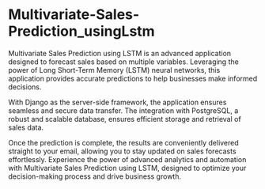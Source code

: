 # Multivariate-Sales-Prediction_usingLstm

Multivariate Sales Prediction using LSTM is an advanced application designed to forecast sales based on multiple variables. Leveraging the power of Long Short-Term Memory (LSTM) neural networks, this application provides accurate predictions to help businesses make informed decisions.

With Django as the server-side framework, the application ensures seamless and secure data transfer. The integration with PostgreSQL, a robust and scalable database, ensures efficient storage and retrieval of sales data.

Once the prediction is complete, the results are conveniently delivered straight to your email, allowing you to stay updated on sales forecasts effortlessly. Experience the power of advanced analytics and automation with Multivariate Sales Prediction using LSTM, designed to optimize your decision-making process and drive business growth.
